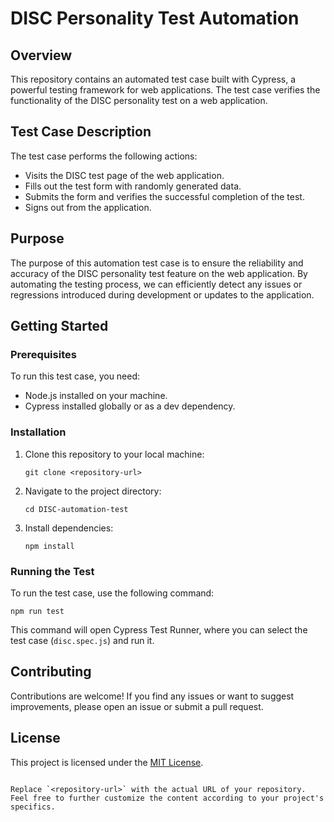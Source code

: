 # DISC Personality Test Automation

## Overview

This repository contains an automated test case built with Cypress, a powerful testing framework for web applications. The test case verifies the functionality of the DISC personality test on a web application.

## Test Case Description

The test case performs the following actions:

- Visits the DISC test page of the web application.
- Fills out the test form with randomly generated data.
- Submits the form and verifies the successful completion of the test.
- Signs out from the application.

## Purpose

The purpose of this automation test case is to ensure the reliability and accuracy of the DISC personality test feature on the web application. By automating the testing process, we can efficiently detect any issues or regressions introduced during development or updates to the application.

## Getting Started

### Prerequisites

To run this test case, you need:

- Node.js installed on your machine.
- Cypress installed globally or as a dev dependency.

### Installation

1. Clone this repository to your local machine:

   ```
   git clone <repository-url>
   ```

2. Navigate to the project directory:

   ```
   cd DISC-automation-test
   ```

3. Install dependencies:

   ```
   npm install
   ```

### Running the Test

To run the test case, use the following command:

```
npm run test
```

This command will open Cypress Test Runner, where you can select the test case (`disc.spec.js`) and run it.

## Contributing

Contributions are welcome! If you find any issues or want to suggest improvements, please open an issue or submit a pull request.

## License

This project is licensed under the [MIT License](LICENSE).
```

Replace `<repository-url>` with the actual URL of your repository. Feel free to further customize the content according to your project's specifics.
